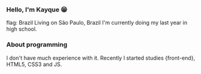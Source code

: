 ### Hello, I'm Kayque :grin:

flag: Brazil Living on São Paulo, Brazil
I'm currently doing my last year in high school.

### About programming

I don't have much experience with it.
Recently I started studies {front-end}, HTML5, CSS3 and JS.
